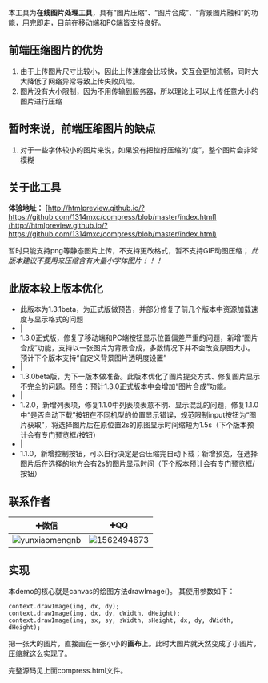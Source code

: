 本工具为**在线图片处理工具**，具有“图片压缩”、“图片合成”、“背景图片融和”的功能，用完即走，目前在移动端和PC端皆支持良好。

## 前端压缩图片的优势
1. 由于上传图片尺寸比较小，因此上传速度会比较快，交互会更加流畅，同时大大降低了网络异常导致上传失败风险。
2. 图片没有大小限制，因为不用传输到服务器，所以理论上可以上传任意大小的图片进行压缩

## 暂时来说，前端压缩图片的缺点
1. 对于一些字体较小的图片来说，如果没有把控好压缩的“度”，整个图片会非常模糊

## 关于此工具
**体验地址：** [http://htmlpreview.github.io/?https://github.com/1314mxc/compress/blob/master/index.html](http://htmlpreview.github.io/?https://github.com/1314mxc/compress/blob/master/index.html)

暂时只能支持png等静态图片上传，不支持更改格式，暂不支持GIF动图压缩；
*此版本建议不要用来压缩含有大量小字体图片！！！*


## 此版本较上版本优化
- 此版本为1.3.1beta，为正式版做预告，并部分修复了前几个版本中资源加载速度与显示格式的问题
- |
- 1.3.0正式版，修复了移动端和PC端按钮显示位置偏差严重的问题，新增“图片合成”功能，支持以一张图片为背景合成，多数情况下并不会改变原图大小。预计下个版本支持“自定义背景图片透明度设置”
- |
- 1.3.0beta版，为下一版本做准备。此版本优化了图片提交方式、修复图片显示不完全的问题。预告：预计1.3.0正式版本中会增加“图片合成”功能。
- |
- 1.2.0，新增列表项，修复1.1.0中列表项表意不明、显示混乱的问题，修复1.1.0中“是否自动下载”按钮在不同机型的位置显示错误，规范限制input按钮为“图片获取”，将选择图片后在原位置2s的原图显示时间缩短为1.5s（下个版本预计会有专门预览框/按钮）
- |
- 1.1.0，新增控制按钮，可以自行决定是否压缩完自动下载；新增预览，在选择图片后在选择的地方会有2s的图片显示时间（下个版本预计会有专门预览框/按钮）


## 联系作者
| ➕微信 | ➕QQ |
|--|--|
| ![yunxiaomengnb](https://img-blog.csdnimg.cn/20200716102902499.png?x-oss-process=image/watermark,type_ZmFuZ3poZW5naGVpdGk,shadow_10,text_aHR0cHM6Ly9ibG9nLmNzZG4ubmV0L3FxXzQzNjI0ODc4,size_16,color_FFFFFF,t_70) | ![1562494673](https://img-blog.csdnimg.cn/20200716102919163.png) |


## 实现
本demo的核心就是canvas的绘图方法drawImage()。
其使用参数如下：
```
context.drawImage(img, dx, dy);
context.drawImage(img, dx, dy, dWidth, dHeight);
context.drawImage(img, sx, sy, sWidth, sHeight, dx, dy, dWidth, dHeight);
```

把一张大的图片，直接画在一张小小的**画布**上。此时大图片就天然变成了小图片，压缩就这么实现了。

完整源码见上面compress.html文件。

